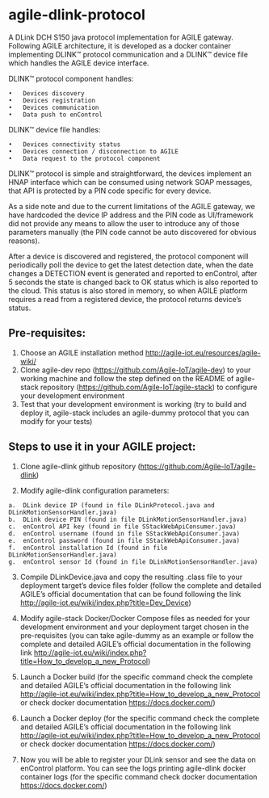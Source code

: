 # agile-dlink-protocol
A DLink DCH S150 java protocol implementation for AGILE gateway.
Following AGILE architecture, it is developed as a docker container implementing DLINK™ protocol communication and a DLINK™ device file which handles the AGILE device interface.

DLINK™ protocol component handles:

    •	Devices discovery
    •	Devices registration  
    •	Devices communication
    •	Data push to enControl

DLINK™ device file handles:

    •	Devices connectivity status
    •	Devices connection / disconnection to AGILE
    •	Data request to the protocol component

DLINK™ protocol is simple and straightforward, the devices implement an HNAP interface which can be consumed using network SOAP messages, that API is protected by a PIN code specific for every device. 

As a side note and due to the current limitations of the AGILE gateway, we have hardcoded the device IP address and the PIN code as UI/framework did not provide any means to allow the user to introduce any of those parameters manually (the PIN code cannot be auto discovered for obvious reasons).

After a device is discovered and registered, the protocol component will periodically poll the device to get the latest detection date, when the date changes a DETECTION event is generated and reported to enControl, after 5 seconds the state is changed back to OK status which is also reported to the cloud. This status is also stored in memory, so when AGILE platform requires a read from a registered device, the protocol returns device’s status.

Pre-requisites:
---------------
  1.	Choose an AGILE installation method http://agile-iot.eu/resources/agile-wiki/ 
  2.	Clone agile-dev repo (https://github.com/Agile-IoT/agile-dev) to your working machine and follow the step defined on the README of agile-stack repository (https://github.com/Agile-IoT/agile-stack) to configure your development environment
  3.	Test that your development environment is working (try to build and deploy it, agile-stack includes an agile-dummy protocol that you can modify for your tests)


Steps to use it in your AGILE project:
--------------------------------------

  1.	Clone agile-dlink github repository (https://github.com/Agile-IoT/agile-dlink)
  
  2.	Modify agile-dlink configuration parameters:
  
    a.	DLink device IP (found in file DLinkProtocol.java and DLinkMotionSensorHandler.java)
    b.	DLink device PIN (found in file DLinkMotionSensorHandler.java)
    c.	enControl API key (found in file SStackWebApiConsumer.java)   
    d.	enControl username (found in file SStackWebApiConsumer.java)    
    e.	enControl password (found in file SStackWebApiConsumer.java)    
    f.	enControl installation Id (found in file DLinkMotionSensorHandler.java)   
    g.	enControl sensor Id (found in file DLinkMotionSensorHandler.java)
  
  3.	Compile DLinkDevice.java and copy the resulting .class file to your deployment target’s device files folder (follow the complete and detailed AGILE’s official documentation that can be found following the link http://agile-iot.eu/wiki/index.php?title=Dev_Device) 

  4.	Modify agile-stack Docker/Docker Compose files as needed for your development environment and your deployment target chosen in the pre-requisites (you can take agile-dummy as an example or follow the complete and detailed AGILE’s official documentation in the following link http://agile-iot.eu/wiki/index.php?title=How_to_develop_a_new_Protocol) 
  
  5.	Launch a Docker build (for the specific command check the complete and detailed AGILE’s official documentation in the following link http://agile-iot.eu/wiki/index.php?title=How_to_develop_a_new_Protocol or check docker documentation https://docs.docker.com/) 
  
  6.	Launch a Docker deploy (for the specific command check the complete and detailed AGILE’s official documentation in the following link http://agile-iot.eu/wiki/index.php?title=How_to_develop_a_new_Protocol or check docker documentation https://docs.docker.com/)

  7.	Now you will be able to register your DLink sensor and see the data on enControl platform. You can see the logs printing agile-dlink docker container logs (for the specific command check docker documentation https://docs.docker.com/)
